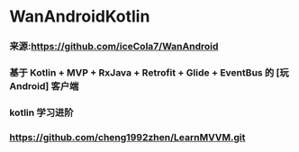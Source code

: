 # WanAndroidKotlin
### 来源:https://github.com/iceCola7/WanAndroid
### 基于 Kotlin + MVP + RxJava + Retrofit + Glide + EventBus 的 [玩Android] 客户端
### kotlin 学习进阶
### https://github.com/cheng1992zhen/LearnMVVM.git
